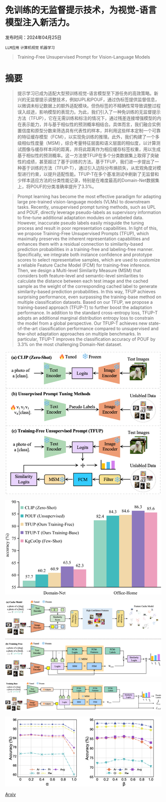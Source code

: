 # 免训练的无监督提示技术，为视觉-语言模型注入新活力。

发布时间：2024年04月25日

`LLM应用` `计算机视觉` `机器学习`

> Training-Free Unsupervised Prompt for Vision-Language Models

# 摘要

> 提示学习已成为适配大型预训练视觉-语言模型至下游任务的高效策略。新兴的无监督提示调整技术，例如UPL和POUF，通过伪标签提供监督信息，以微调未标记数据上的额外适配模块。但伪标签的不精确性常导致调整过程误入歧途，影响模型的表现力。为此，我们引入了一种免训练的无监督提示方法（TFUP），它在无需训练和标注的情况下，通过残差连接增强模型的内在表示能力，并与基于相似性的预测概率相结合。具体而言，我们融合实例置信度和原型分数来筛选具有代表性的样本，并利用这些样本定制一个可靠的特征缓存模型（FCM），以实现免训练的推理。此外，我们构建了一个多级相似性度量（MSM），综合考量特征层面和语义层面的相似度，以计算测试图像与缓存样本间的距离，并将此距离作为相应缓存标签权重，用以生成基于相似性的预测概率。这一方法使TFUP在多个分类数据集上取得了突破性的成绩，甚至超过了基于训练的方法。基于TFUP，我们进一步提出了一种基于训练的方法（TFUP-T），通过引入边际分布熵损失，从宏观角度对模型进行约束，以提升适配性能。TFUP-T在多个基准测试中刷新了无监督和少样本适应方法的分类性能记录，特别是在难度最高的Domain-Net数据集上，将POUF的分类准确率提升了3.3%。

> Prompt learning has become the most effective paradigm for adapting large pre-trained vision-language models (VLMs) to downstream tasks. Recently, unsupervised prompt tuning methods, such as UPL and POUF, directly leverage pseudo-labels as supervisory information to fine-tune additional adaptation modules on unlabeled data. However, inaccurate pseudo labels easily misguide the tuning process and result in poor representation capabilities. In light of this, we propose Training-Free Unsupervised Prompts (TFUP), which maximally preserves the inherent representation capabilities and enhances them with a residual connection to similarity-based prediction probabilities in a training-free and labeling-free manner. Specifically, we integrate both instance confidence and prototype scores to select representative samples, which are used to customize a reliable Feature Cache Model (FCM) for training-free inference. Then, we design a Multi-level Similarity Measure (MSM) that considers both feature-level and semantic-level similarities to calculate the distance between each test image and the cached sample as the weight of the corresponding cached label to generate similarity-based prediction probabilities. In this way, TFUP achieves surprising performance, even surpassing the training-base method on multiple classification datasets. Based on our TFUP, we propose a training-based approach (TFUP-T) to further boost the adaptation performance. In addition to the standard cross-entropy loss, TFUP-T adopts an additional marginal distribution entropy loss to constrain the model from a global perspective. Our TFUP-T achieves new state-of-the-art classification performance compared to unsupervised and few-shot adaptation approaches on multiple benchmarks. In particular, TFUP-T improves the classification accuracy of POUF by 3.3% on the most challenging Domain-Net dataset.

![免训练的无监督提示技术，为视觉-语言模型注入新活力。](../../../paper_images/2404.16339/x1.png)

![免训练的无监督提示技术，为视觉-语言模型注入新活力。](../../../paper_images/2404.16339/x2.png)

![免训练的无监督提示技术，为视觉-语言模型注入新活力。](../../../paper_images/2404.16339/x3.png)

![免训练的无监督提示技术，为视觉-语言模型注入新活力。](../../../paper_images/2404.16339/x4.png)

![免训练的无监督提示技术，为视觉-语言模型注入新活力。](../../../paper_images/2404.16339/x5.png)

[Arxiv](https://arxiv.org/abs/2404.16339)